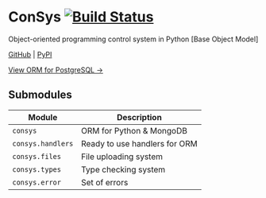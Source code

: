# ConSys [![Build Status](https://app.travis-ci.com/kosyachniy/consys.svg?branch=main)](https://app.travis-ci.com/kosyachniy/consys)
Object-oriented programming control system in Python [Base Object Model]

[GitHub](https://github.com/kosyachniy/consys)
 | [PyPI](https://pypi.org/project/consys/)

[View ORM for PostgreSQL →](https://pypi.org/project/consql/)

## Submodules
Module | Description
---|----
` consys ` | ORM for Python & MongoDB
` consys.handlers ` | Ready to use handlers for ORM
` consys.files ` | File uploading system
` consys.types ` | Type checking system
` consys.error ` | Set of errors
